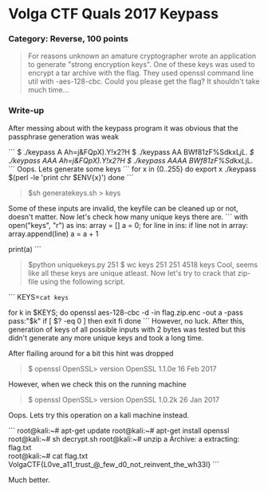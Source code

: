 # Volga CTF Quals 2017 Keypass
### Category: Reverse, 100 points

>For reasons unknown an amature cryptographer wrote an application to generate 
>"strong encryption keys". One of these keys was used to encrypt a tar archive 
>with the flag. They used openssl command line util with -aes-128-cbc. 
>Could you please get the flag? It shouldn't take much time...

### Write-up


After messing about with the keypass program it was obvious that the passphrase generation was weak

´´´
$ ./keypass A
Ah=j&FQpX).Y!x2?H
$ ./keypass AA
BWf81zF%SdkxL*jL.
$ ./keypass AAA
Ah=j&FQpX).Y!x2?H
$ ./keypass AAAA
BWf81zF%SdkxL*jL.
´´´
Oops.
Lets generate some keys
´´´
for x in {0..255}
do
	export x
	./keypass $(perl -le 'print chr $ENV{x}')
done
´´´
>$sh generatekeys.sh > keys

Some of these inputs are invalid, the keyfile can be cleaned up or not, doesn't matter.
Now let's check how many unique keys there are.
´´´
with open("keys", "r") as ins:
    array = []
    a = 0;
    for line in ins:
        if line not in array:
            array.append(line)
            a = a + 1

print(a)
´´´
>$python uniquekeys.py
>251
>$ wc keys
>251  251 4518 keys
Cool, seems like all these keys are unique atleast.
Now let's try to crack that zip-file using the following script.

´´´
KEYS=`cat keys`

for k in $KEYS; do
        openssl aes-128-cbc -d -in flag.zip.enc -out a -pass pass:"$k"
        if [ $? -eq 0 ]
        then
                exit
        fi
done
´´´
However, no luck. After this, generation of keys of all possible inputs with 2 bytes was tested but this didn't
generate any more unique keys and took a long time.

After flailing around for a bit this hint was dropped

>$ openssl 
>OpenSSL> version
>OpenSSL 1.1.0e  16 Feb 2017

However, when we check this on the running machine
>$ openssl
>OpenSSL> version
>OpenSSL 1.0.2k  26 Jan 2017

Oops. Lets try this operation on a kali machine instead.


´´´
root@kali:~# apt-get update
root@kali:~# apt-get install openssl
root@kali:~# sh decrypt.sh
root@kali:~# unzip a
Archive:  a
 extracting: flag.txt                
root@kali:~# cat flag.txt 
VolgaCTF{L0ve_a11_trust_@_few_d0_not_reinvent_the_wh33l}
´´´

Much better.